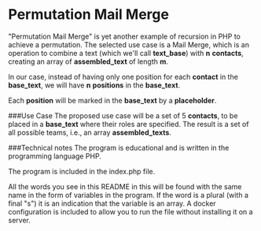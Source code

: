 # Permutation Mail Merge
"Permutation Mail Merge" is yet another example of recursion in PHP to achieve a permutation.
The selected use case is a Mail Merge, which is an operation to combine a text (which we'll call **text_base**)
with **n** **contacts**, creating an array of **assembled_text** of length **m**.

In our case, instead of having only one position for each **contact** in the **base_text**,
we will have **n** **positions** in the **base_text**.

Each **position** will be marked in the **base_text** by a **placeholder**.

###Use Case
The proposed use case will be a set of 5 **contacts**, to be placed in a **base_text** where their roles are specified.
The result is a set of all possible teams, i.e., an array  **assembled_texts**.

###Technical notes
The program is educational and is written in the programming language PHP.

The program is included in the index.php file.

All the words you see in this README in this will be found with the same name in the form of variables in the program.
If the word is a plural (with a final "s") it is an indication that the variable is an array.
A docker configuration is included to allow you to run the file without installing it on a server.
